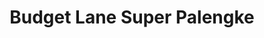 ---
title: "Budget Lane Super Palengke"
url: /antipolo/budget-lane-super-palengke/
shop: Supermarkt
---